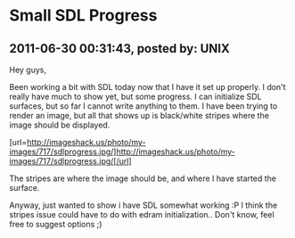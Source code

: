 # Small SDL Progress

## 2011-06-30 00:31:43, posted by: UNIX

Hey guys,  
   
 Been working a bit with SDL today now that I have it set up properly. I don't really have much to show yet, but some progress. I can initialize SDL surfaces, but so far I cannot write anything to them. I have been trying to render an image, but all that shows up is black/white stripes where the image should be displayed.   
   
 [url=http://imageshack.us/photo/my-images/717/sdlprogress.jpg/]http://imageshack.us/photo/my-images/717/sdlprogress.jpg/[/url]  
   
 The stripes are where the image should be, and where I have started the surface.   
   
 Anyway, just wanted to show i have SDL somewhat working :P I think the stripes issue could have to do with edram initialization.. Don't know, feel free to suggest options ;)